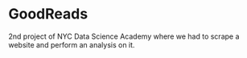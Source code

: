 # GoodReads
2nd project of NYC Data Science Academy where we had to scrape a website and perform an analysis on it.
